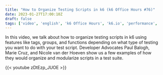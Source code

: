 ```yaml
---
title: "How to Organize Testing Scripts in k6 (k6 Office Hours #76)"
date: 2023-01-27T17:00:10Z
draft: false
tags: ['video', 'english', 'k6 Office Hours', 'k6.io', 'performance', 'scripting']
---
```

In this video, we talk about how to organize testing scripts in k6 using features like tags, groups, and functions depending on what type of testing you want to do with your test script. Developer Advocates Paul Balogh, Marie Cruz, and Nicole van der Hoeven show us a few examples of how they would organize and modularize scripts in a test suite.

{{< youtube zDtEzp_JUOE >}}